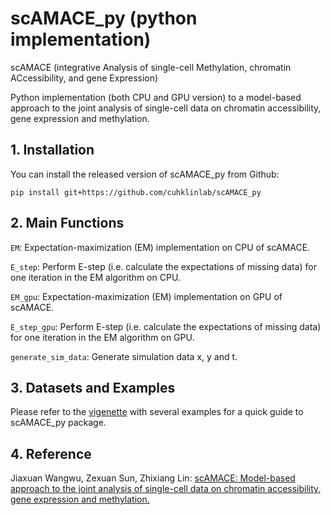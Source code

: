 # scAMACE_py (python implementation)

scAMACE (integrative Analysis of single-cell Methylation, chromatin ACcessibility, and gene Expression)

Python implementation (both CPU and GPU version) to a model-based approach to the joint analysis of single-cell data on chromatin accessibility, gene expression and methylation.

## 1. Installation

You can install the released version of scAMACE_py from Github:

```{python}
pip install git+https://github.com/cuhklinlab/scAMACE_py

```


## 2. Main Functions

`EM`: Expectation-maximization (EM) implementation on CPU of scAMACE.

`E_step`: Perform E-step (i.e. calculate the expectations of missing data) for one iteration in the EM algorithm on CPU.


`EM_gpu`: Expectation-maximization (EM) implementation on GPU of scAMACE.

`E_step_gpu`: Perform E-step (i.e. calculate the expectations of missing data) for one iteration in the EM algorithm on GPU.

`generate_sim_data`: Generate simulation data x, y and t.


## 3. Datasets and Examples
Please refer to the [vigenette](https://github.com/cuhklinlab/scAMACE_py/blob/main/vignette/vignette.md) with several examples for a quick guide to scAMACE_py package.

## 4. Reference
Jiaxuan Wangwu, Zexuan Sun, Zhixiang Lin: [scAMACE: Model-based approach to the joint analysis of single-cell data on chromatin accessibility, gene expression and methylation.](https://www.biorxiv.org/content/10.1101/2021.03.29.437485v2)

